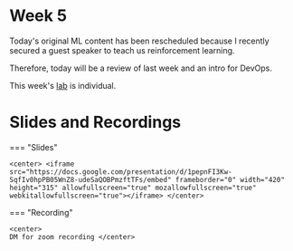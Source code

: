 



# Week 5



<!-- Todo add slides -->

Today's original ML content has been rescheduled because I recently secured a guest speaker to teach us reinforcement learning.



Therefore, today will be a review of last week and an intro for DevOps.



This week's [lab](lab5) is individual. 



# Slides and Recordings

=== "Slides"

    <center> <iframe src="https://docs.google.com/presentation/d/1pepnFI3Kw-SqfIv0hpPB05WnZ8-udeSaQOBPmzftTFs/embed" frameborder="0" width="420" height="315" allowfullscreen="true" mozallowfullscreen="true" webkitallowfullscreen="true"></iframe> </center>

=== "Recording"

    <center>
    DM for zoom recording </center>


